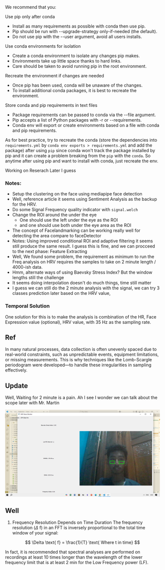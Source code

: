 We recommend that you:

Use pip only after conda

- Install as many requirements as possible with conda then use pip.
- Pip should be run with --upgrade-strategy only-if-needed (the default).
- Do not use pip with the --user argument, avoid all users installs.

Use conda environments for isolation

- Create a conda environment to isolate any changes pip makes.
- Environments take up little space thanks to hard links.
- Care should be taken to avoid running pip in the root environment.

Recreate the environment if changes are needed

- Once pip has been used, conda will be unaware of the changes.
- To install additional conda packages, it is best to recreate the environment.

Store conda and pip requirements in text files

- Package requirements can be passed to conda via the --file argument.
- Pip accepts a list of Python packages with -r or --requirements.
- Conda env will export or create environments based on a file with conda and pip requirements.

As for best practice, try to recreate the conda (store the dependencies into `requirements.yml` by `conda env exports > requirements.yml` and add the package) after using `pip` since conda won't track the package installed by pip and it can create a problem breaking from the `pip` with the `conda`. So anytime after using pip and want to install with conda, just recreate the env.

Working on Reserach Later I guess

### Notes:

- Setup the clustering on the face using mediapipe face detection
- Well, reference article it seems using Sentiment Analysis as the backup for the HRV.
- Do some Signal Frequency quality indicator with `signal.welch`
- Change the ROI around the under the eye
  - One should use the left under the eye as the ROI
  - and one should use both under the eye area as the ROI
- The concept of Facelandmarking can be working really well for detecting the area compare to faceDetector
- Notes: Using improved conditional ROI and adaptive filtering it seems still produce the same result. I guess this is fine, and we can procceed to the next phase: Feature Extracting
- Well, We found some problem, the requirement as minimum to run the Freq analysis on HRV requires the samples to take on 2 minute length / 4000-ish data.
- Hmm, alternate ways of using Baevsky Stress Index? But the window lengths still the challenge
- It seems doing interpolation doesn't do much things, time still matter
- I guess we can still do the 2 minute analysis with the signal, we can try 3 classes prediction later based on the HRV value,

### Temporal Solution

One solution for this is to make the analysis is combination of the HR, Face Expression value (optional), HRV value, with 35 Hz as the sampling rate.

## Ref

In many natural processes, data collection is often unevenly spaced due to real-world constraints, such as unpredictable events, equipment limitations, or missing measurements. This is why techniques like the Lomb-Scargle periodogram were developed—to handle these irregularities in sampling effectively.

## Update

Well, Waiting for 2 minute is a pain. Ah I see I wonder we can talk about the scope later with Mr. Martin

![image](assets/image.png)

## Well

1. Frequency Resolution Depends on Time Duration
   The frequency resolution ($\Delta \text{ f}$) in an FFT is inversely proportional to the total time window of your signal:

$$
\Delta \text{ f} = \frac{1}{T} \text{ Where t in time}
$$

In fact, it is recommended that
spectral analyses are performed on recordings at least 10
times longer than the wavelength of the lower frequency
limit that is at least 2 min for the Low Frequency power
(LF).
